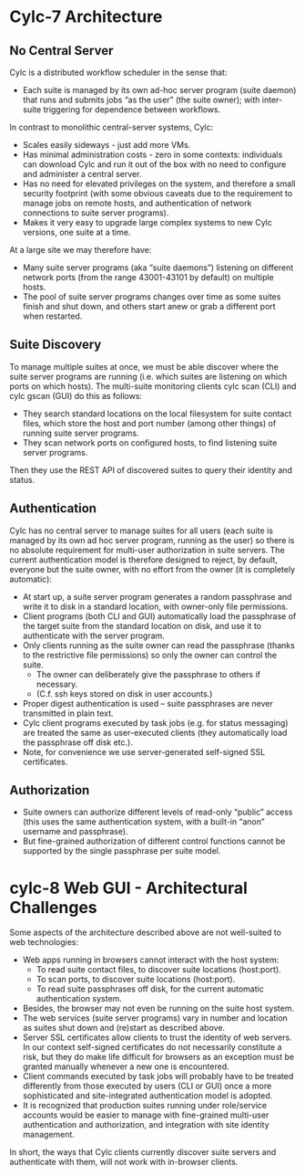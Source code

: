 # Cylc-7 Architecture

## No Central Server

Cylc is a distributed workflow scheduler in the sense that:
- Each suite is managed by its own ad-hoc server program (suite daemon) that
  runs and submits jobs “as the user” (the suite owner); with inter-suite
  triggering for dependence between workflows.

In contrast to monolithic central-server systems, Cylc:
- Scales easily sideways - just add more VMs.
- Has minimal administration costs - zero in some contexts: individuals can
  download Cylc and run it out of the box with no need to configure and
  administer a central server.
- Has no need for elevated privileges on the system, and therefore a small
  security footprint (with some obvious caveats due to the requirement to
  manage jobs on remote hosts, and authentication of network connections to
  suite server programs).
- Makes it very easy to upgrade large complex systems to new Cylc versions, one
  suite at a time.

At a large site we may therefore have:
- Many suite server programs (aka “suite daemons”) listening on different
  network ports (from the range 43001-43101 by default) on multiple hosts.
- The pool of suite server programs changes over time as some suites finish and
  shut down, and others start anew or grab a different port when restarted.

## Suite Discovery

To manage multiple suites at once, we must be able discover where the suite
server programs are running (i.e. which suites are listening on which ports on
which hosts). The multi-suite monitoring clients cylc scan (CLI) and cylc gscan
(GUI) do this as follows:
- They search standard locations on the local filesystem for suite contact
  files, which store the host and port number (among other things) of running
  suite server programs.
- They scan network ports on configured hosts, to find listening suite server
  programs.

Then they use the REST API of discovered suites to query their identity and status.

## Authentication
Cylc has no central server to manage suites for all users (each suite is
managed by its own ad hoc server program, running as the user) so there is no
absolute requirement for multi-user authorization in suite servers. The current
authentication model is therefore designed to reject, by default, everyone but
the suite owner, with no effort from the owner (it is completely automatic):
- At start up, a suite server program generates a random passphrase and write
  it to disk in a standard location, with owner-only file permissions.
- Client programs (both CLI and GUI) automatically load the passphrase of the
  target suite from the standard location on disk, and use it to authenticate
  with the server program.
- Only clients running as the suite owner can read the passphrase (thanks to
  the restrictive file permissions) so only the owner can control the suite.
  - The owner can deliberately give the passphrase to others if necessary.
  - (C.f. ssh keys stored on disk in user accounts.)
- Proper digest authentication is used – suite passphrases are never
  transmitted in plain text.
- Cylc client programs executed by task jobs (e.g. for status messaging) are
  treated the same as user-executed clients (they automatically load the
  passphrase off disk etc.).
- Note, for convenience we use server-generated self-signed SSL certificates.

## Authorization
- Suite owners can authorize different levels of read-only “public” access
  (this uses the same authentication system, with a built-in “anon” username
  and passphrase).
- But fine-grained authorization of different control functions cannot be
  supported by the single passphrase per suite model.


# cylc-8 Web GUI - Architectural Challenges

Some aspects of the architecture described above are not well-suited to web
technologies:
- Web apps running in browsers cannot interact with the host system:
  - To read suite contact files, to discover suite locations (host:port).
  - To scan ports, to discover suite locations (host:port).
  - To read suite passphrases off disk, for the current automatic authentication system.
- Besides, the browser may not even be running on the suite host system.
- The web services (suite server programs) vary in number and location as
  suites shut down and (re)start as described above.
- Server SSL certificates allow clients to trust the identity of web servers.
  In our context self-signed certificates do not necessarily constitute a risk,
  but they do make life difficult for browsers as an exception must be granted
  manually whenever a new one is encountered.
- Client commands executed by task jobs will probably have to be treated
  differently from those executed by users (CLI or GUI) once a more
  sophisticated and site-integrated authentication model is adopted.
- It is recognized that production suites running under role/service accounts
  would be easier to manage with fine-grained multi-user authentication and
  authorization, and integration with site identity management.

In short, the ways that Cylc clients currently discover suite servers and
authenticate with them, will not work with in-browser clients.
